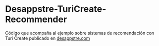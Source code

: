 # Desappstre-TuriCreate-Recommender
Código que acompaña al ejemplo sobre sistemas de recomendación con Turi Create publicado en [desappstre.com](http://desappstre.com/recommender-system-con-turi-create/)
